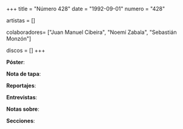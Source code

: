 +++
title = "Número 428"
date = "1992-09-01"
numero = "428"

artistas = []

colaboradores= ["Juan Manuel Cibeira", "Noemí Zabala", "Sebastián Monzón"]

discos = []
+++

**Póster**: 

**Nota de tapa**: 

**Reportajes**: 

**Entrevistas**: 

**Notas sobre**:

**Secciones**:
